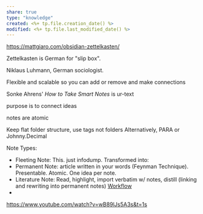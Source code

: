 ```yaml
---
share: true
type: "knowledge"
created: <%+ tp.file.creation_date() %> 
modified: <%+ tp.file.last_modified_date() %>
---
```

 
https://mattgiaro.com/obsidian-zettelkasten/

Zettelkasten is German for "slip box".

Niklaus Luhmann, German sociologist.

Flexible and scalable so you can add or remove and make connections

Sonke Ahrens' *How to Take Smart Notes* is ur-text

purpose is to connect ideas

notes are atomic

Keep flat folder structure, use tags not folders
Alternatively, PARA or Johnny.Decimal



Note Types:

- Fleeting Note:  This.  just infodump.  Transformed into:
- Permanent Note: article written in your words (Feynman Technique).  Presentable. Atomic.  One idea per note.
- Literature Note: Read, highlight, import verbatim w/ notes, distill (linking and rewriting into permanent notes) [Workflow](https://youtu.be/0sE4ezlp5WA)
- 

https://www.youtube.com/watch?v=wB89lJs5A3s&t=1s

